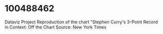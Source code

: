 # 100488462
Dataviz Project
Reproduction of the chart "Stephen Curry's 3-Point Record in Context: Off the Chart
Source: New York Times 

